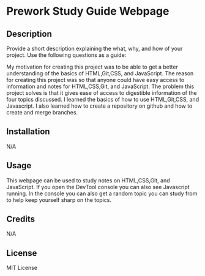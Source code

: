 # Prework Study Guide Webpage

## Description

Provide a short description explaining the what, why, and how of your project. Use the following questions as a guide:

My motivation for creating this project was to be able to get a better understanding of the basics of HTML,Git,CSS, and JavaScript. The reason for creating this project was so that anyone could have easy access to information and notes for HTML,CSS,Git, and JavaScript. The problem this project solves is that it gives ease of access to digestible information of the four topics discussed. I learned the basics of how to use HTML,Git,CSS, and Javascript. I also learned how to create a repository on github and how to create and merge branches.



## Installation

N/A

## Usage

This webpage can be used to study notes on HTML,CSS,Git, and JavaScript. If you open the DevTool console you can also see Javascript running. In the console you can also get a random topic you can study from to help keep yourself sharp on the topics.


## Credits

N/A

## License

MIT License



